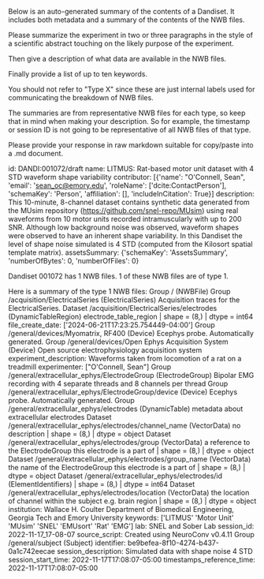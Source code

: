 
Below is an auto-generated summary of the contents of a Dandiset. It includes both metadata and a summary of the contents of the NWB files.

Please summarize the experiment in two or three paragraphs in the style of a scientific abstract touching on the likely purpose of the experiment.

Then give a description of what data are available in the NWB files.

Finally provide a list of up to ten keywords.

You should not refer to "Type X" since these are just internal labels used for communicating the breakdown of NWB files.

The summaries are from representative NWB files for each type, so keep that in mind when making your description. So for example, the timestamp or session ID is not going to be representative of all NWB files of that type.

Please provide your response in raw markdown suitable for copy/paste into a .md document.


id: DANDI:001072/draft
name: LITMUS: Rat-based motor unit dataset with 4 STD waveform shape variability
contributor: [{'name': "O'Connell, Sean", 'email': 'sean_oc@emory.edu', 'roleName': ['dcite:ContactPerson'], 'schemaKey': 'Person', 'affiliation': [], 'includeInCitation': True}]
description: This 10-minute, 8-channel dataset contains synthetic data generated from the MUsim repository (https://github.com/snel-repo/MUsim) using real waveforms from 10 motor units recorded intramuscularly with up to 200 SNR. Although low background noise was observed, waveform shapes were observed to have an inherent shape variability. In this Dandiset the level of shape noise simulated is 4 STD (computed from the Kilosort spatial template matrix).
assetsSummary: {'schemaKey': 'AssetsSummary', 'numberOfBytes': 0, 'numberOfFiles': 0}

Dandiset 001072 has 1 NWB files.
1 of these NWB files are of type 1.


Here is a summary of the type 1 NWB files:
  Group / (NWBFile) 
  Group /acquisition/ElectricalSeries (ElectricalSeries) Acquisition traces for the ElectricalSeries.
  Dataset /acquisition/ElectricalSeries/electrodes (DynamicTableRegion) electrode_table_region | shape = (8,) | dtype = int64
  file_create_date: ['2024-06-21T17:23:25.754449-04:00']
  Group /general/devices/Myomatrix, RF400 (Device) Ecephys probe. Automatically generated.
  Group /general/devices/Open Ephys Acquisition System (Device) Open source electrophysiology acquisition system
  experiment_description: Waveforms taken from locomotion of a rat on a treadmill
  experimenter: ["O'Connell, Sean"]
  Group /general/extracellular_ephys/ElectrodeGroup (ElectrodeGroup) Bipolar EMG recording with 4 separate threads and 8 channels per thread
  Group /general/extracellular_ephys/ElectrodeGroup/device (Device) Ecephys probe. Automatically generated.
  Group /general/extracellular_ephys/electrodes (DynamicTable) metadata about extracellular electrodes
  Dataset /general/extracellular_ephys/electrodes/channel_name (VectorData) no description | shape = (8,) | dtype = object
  Dataset /general/extracellular_ephys/electrodes/group (VectorData) a reference to the ElectrodeGroup this electrode is a part of | shape = (8,) | dtype = object
  Dataset /general/extracellular_ephys/electrodes/group_name (VectorData) the name of the ElectrodeGroup this electrode is a part of | shape = (8,) | dtype = object
  Dataset /general/extracellular_ephys/electrodes/id (ElementIdentifiers)  | shape = (8,) | dtype = int64
  Dataset /general/extracellular_ephys/electrodes/location (VectorData) the location of channel within the subject e.g. brain region | shape = (8,) | dtype = object
  institution: Wallace H. Coulter Department of Biomedical Engineering, Georgia Tech and Emory University
  keywords: ['LITMUS' 'Motor Unit' 'MUsim' 'SNEL' 'EMUsort' 'Rat' 'EMG']
  lab: SNEL and Sober Lab
  session_id: 2022-11-17_17-08-07
  source_script: Created using NeuroConv v0.4.11
  Group /general/subject (Subject) 
  identifier: be9befea-8f10-4274-b437-0a1c742eecae
  session_description: Simulated data with shape noise 4 STD
  session_start_time: 2022-11-17T17:08:07-05:00
  timestamps_reference_time: 2022-11-17T17:08:07-05:00
